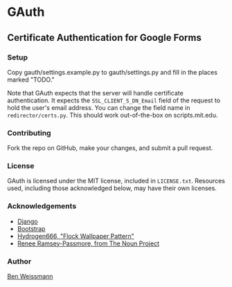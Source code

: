 # GAuth

## Certificate Authentication for Google Forms

### Setup

Copy gauth/settings.example.py to gauth/settings.py and fill in the places
marked "TODO."

Note that GAuth expects that the server will handle certificate authentication.
It expects the `SSL_CLIENT_S_DN_Email` field of the request to hold the user's
email address. You can change the field name in `redirector/certs.py`. This
should work out-of-the-box on scripts.mit.edu.

### Contributing

Fork the repo on GitHub, make your changes, and submit a pull request.

### License

GAuth is licensed under the MIT license, included in `LICENSE.txt`. Resources
used, including those acknowledged below, may have their own licenses.

### Acknowledgements

* [Django](https://www.djangoproject.com/)
* [Bootstrap](http://twitter.github.com/bootstrap/)
* [Hydrogen666, "Flock Wallpaper Pattern"](http://hydrogen666.deviantart.com/art/Flock-Wallpaper-Pattern-89953817)
* [Renee Ramsey-Passmore, from The Noun Project](http://thenounproject.com/noun/fleur-de-lis/#icon-No5419)

### Author

[Ben Weissmann](mailto:bsw@mit.edu)
